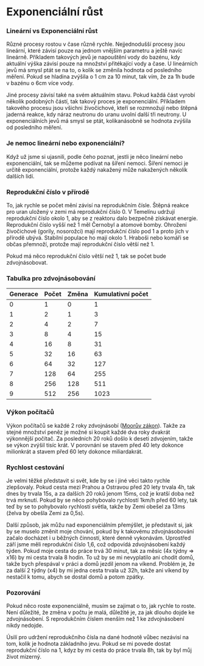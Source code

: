 # Exponenciální růst

### Lineární vs Exponenciální růst

Různé procesy rostou v čase různě rychle. Nejjednodušší procesy jsou lineární, které závisí pouze na jednom vnějším parametru a ještě navíc lineárně. Příkladem takových jevů je napouštění vody do bazénu, kdy aktuální výška závisí pouze na množství přitékající vody a čase. U lineárních jevů má smysl ptát se na to, o kolik se změnila hodnota od posledního měření. Pokud se hladina zvýšila o 1 cm za 10 minut, tak vím, že za 1h bude v bazénu o 6cm více vody. 

Jiné procesy závisí také na svém aktuálním stavu. Pokud každá část vyrobí několik podobných částí, tak takový proces je exponenciální. Příkladem takového procesu jsou všichni živočichové, kteří se rozmnožují nebo štěpná jaderná reakce, kdy náraz neutronu do uranu uvolní další tři neutrony. U exponenciálních jevů má smysl se ptát, kolikanásobně se hodnota zvýšila od posledního měření.

### Je nemoc lineární nebo exponenciální?

Když už jsme si ujasnili, podle čeho poznat, jestli je něco lineární nebo exponenciální, tak se můžeme podívat na šíření nemoci. Šíření nemoci je určitě exponenciální, protože každý nakažený může nakažených několik dalších lidí.

### Reprodukční číslo v přírodě

To, jak rychle se počet mění závisí na reprodukčním čísle. Štěpná reakce pro uran uložený v zemi má reprodukční číslo 0. V Temelínu udržují reprodukční číslo okolo 1, aby se z reaktoru dalo bezpečně získávat energie. Reprodukční číslo vyšší než 1 měl Černobyl a atomové bomby. Ohrožení živočichové \(gorily, nosorožci\) mají reprodukční číslo pod 1 a proto jich v přírodě ubývá. Stabilní populace ho mají okolo 1. Hraboši nebo komáři se občas přemnoží, protože mají reprodukční číslo větší než 1.

Pokud má něco reprodukční číslo větší než 1, tak se počet bude zdvojnásobovat.

### Tabulka pro zdvojnásobování

| Generace | Počet | Změna | Kumulativní počet |
| :--- | :--- | :--- | :--- |
| 0 | 1 | 0 | 1 |
| 1 | 2 | 1 | 3 |
| 2 | 4 | 2 | 7 |
| 3 | 8 | 4 | 15 |
| 4 | 16 | 8 | 31 |
| 5 | 32 | 16 | 63 |
| 6 | 64 | 32 | 127 |
| 7 | 128 | 64 | 255 |
| 8 | 256 | 128 | 511 |
| 9 | 512 | 256 | 1023 |

### Výkon počítačů

Výkon počítačů se každé 2 roky zdvojnásobí \([Moorův zákon](https://cs.wikipedia.org/wiki/Moor%C5%AFv_z%C3%A1kon)\). Takže za stejné množství peněz je možné si koupit každé dva roky dvakrát výkonnější počítač. Za posledních 20 roků došlo k deseti zdvojením, takže se výkon zvýšil tisíc krát. V porovnání se stavem před 40 lety dokonce milionkrát a stavem před 60 lety dokonce miliardakrát.

### Rychlost cestování

Je velmi těžké představit si svět, kde by se i jiné věci takto rychle zlepšovaly. Pokud cesta mezi Prahou a Ostravou před 20 lety trvala 4h, tak dnes by trvala 15s, a za dalších 20 roků jenom 15ms, což je kratší doba než trvá mrknutí. Pokud by se něco pohybovalo rychlostí 1km/h před 60 lety, tak teď by se to pohybovalo rychlostí světla, takže by Zemi obešel za 13ms \(želva by obešla Zemi za 0,5s\).

Další způsob, jak můžu nad exponenciálním přemýšlet, je představit si, jak by se muselo změnit moje chování, pokud by k takovému zdvojnásobování začalo docházet i u běžných činností, které denně vykonávám. Uprostřed září jsme měli reprodukční číslo 1,6, což odpovídá zdvojnásobení každý týden. Pokud moje cesta do práce trvá 30 minut, tak za měsíc \(4x týdny =&gt; x16\) by mi cesta trvala 8 hodin. To už by se mi nevyplatilo ani chodit domů, takže bych přespával v práci a domů jezdil jenom na víkend. Problém je, že za další 2 týdny \(x4\) by mi jedna cesta trvala už 32h, takže ani víkend by nestačil k tomu, abych se dostal domů a potom zpátky.

### Pozorování

Pokud něco roste exponenciálně, musím se zajimat o to, jak rychle to roste. Není důležité, že změna v počtu je malá, důležité je, za jak dlouho dojde ke zdvojnásobení. S reprodukčním číslem menším než 1 ke zdvojnásobení nikdy nedojde.

Úsilí pro udržení reprodukčního čísla na dané hodnotě vůbec nezávisí na tom, kolik je hodnota základního jevu. Pokud se mi povede dostat reprodukční číslo na 1, kdyz by mi cesta do práce trvala 8h, tak by byl můj život mizerný.

  
  



